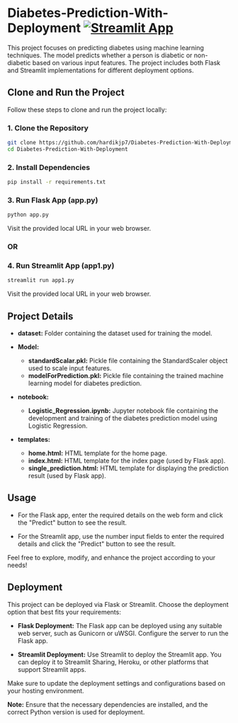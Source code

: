 # Diabetes-Prediction-With-Deployment [![Streamlit App](https://static.streamlit.io/badges/streamlit_badge_black_white.svg)](https://d-pred.streamlit.app/)


This project focuses on predicting diabetes using machine learning techniques. The model predicts whether a person is diabetic or non-diabetic based on various input features. The project includes both Flask and Streamlit implementations for different deployment options. <br>




## Clone and Run the Project

Follow these steps to clone and run the project locally:

### 1. Clone the Repository
```bash
git clone https://github.com/hardikjp7/Diabetes-Prediction-With-Deployment.git
cd Diabetes-Prediction-With-Deployment
```

### 2. Install Dependencies
```bash
pip install -r requirements.txt
```

### 3. Run Flask App (app.py)
```bash
python app.py
```
Visit the provided local URL in your web browser.

### OR

### 4. Run Streamlit App (app1.py)
```bash
streamlit run app1.py
```
Visit the provided local URL in your web browser.

## Project Details

- **dataset:** Folder containing the dataset used for training the model.
  
- **Model:**
  - **standardScalar.pkl:** Pickle file containing the StandardScaler object used to scale input features.
  - **modelForPrediction.pkl:** Pickle file containing the trained machine learning model for diabetes prediction.

- **notebook:**
  - **Logistic_Regression.ipynb:** Jupyter notebook file containing the development and training of the diabetes prediction model using Logistic Regression.

- **templates:**
  - **home.html:** HTML template for the home page.
  - **index.html:** HTML template for the index page (used by Flask app).
  - **single_prediction.html:** HTML template for displaying the prediction result (used by Flask app).

## Usage

- For the Flask app, enter the required details on the web form and click the "Predict" button to see the result.

- For the Streamlit app, use the number input fields to enter the required details and click the "Predict" button to see the result.

Feel free to explore, modify, and enhance the project according to your needs!

## Deployment

This project can be deployed via Flask or Streamlit. Choose the deployment option that best fits your requirements:

- **Flask Deployment:** The Flask app can be deployed using any suitable web server, such as Gunicorn or uWSGI. Configure the server to run the Flask app.

- **Streamlit Deployment:** Use Streamlit to deploy the Streamlit app. You can deploy it to Streamlit Sharing, Heroku, or other platforms that support Streamlit apps.

Make sure to update the deployment settings and configurations based on your hosting environment.

**Note:** Ensure that the necessary dependencies are installed, and the correct Python version is used for deployment.
